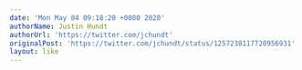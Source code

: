 ```yaml
---
date: 'Mon May 04 09:18:20 +0000 2020'
authorName: Justin Hundt
authorUrl: 'https://twitter.com/jchundt'
originalPost: 'https://twitter.com/jchundt/status/1257238117720956931'
layout: like
---
```

